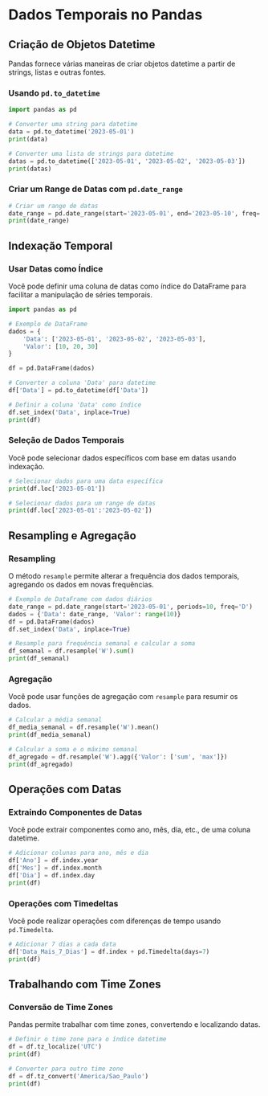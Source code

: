# Dados Temporais no Pandas

## Criação de Objetos Datetime

Pandas fornece várias maneiras de criar objetos datetime a partir de strings, listas e outras fontes.

### Usando `pd.to_datetime`

```python
import pandas as pd

# Converter uma string para datetime
data = pd.to_datetime('2023-05-01')
print(data)

# Converter uma lista de strings para datetime
datas = pd.to_datetime(['2023-05-01', '2023-05-02', '2023-05-03'])
print(datas)
```

### Criar um Range de Datas com `pd.date_range`

```python
# Criar um range de datas
date_range = pd.date_range(start='2023-05-01', end='2023-05-10', freq='D')
print(date_range)
```

## Indexação Temporal

### Usar Datas como Índice

Você pode definir uma coluna de datas como índice do DataFrame para facilitar a manipulação de séries temporais.

```python
import pandas as pd

# Exemplo de DataFrame
dados = {
    'Data': ['2023-05-01', '2023-05-02', '2023-05-03'],
    'Valor': [10, 20, 30]
}

df = pd.DataFrame(dados)

# Converter a coluna 'Data' para datetime
df['Data'] = pd.to_datetime(df['Data'])

# Definir a coluna 'Data' como índice
df.set_index('Data', inplace=True)
print(df)
```

### Seleção de Dados Temporais

Você pode selecionar dados específicos com base em datas usando indexação.

```python
# Selecionar dados para uma data específica
print(df.loc['2023-05-01'])

# Selecionar dados para um range de datas
print(df.loc['2023-05-01':'2023-05-02'])
```

## Resampling e Agregação

### Resampling

O método `resample` permite alterar a frequência dos dados temporais, agregando os dados em novas frequências.

```python
# Exemplo de DataFrame com dados diários
date_range = pd.date_range(start='2023-05-01', periods=10, freq='D')
dados = {'Data': date_range, 'Valor': range(10)}
df = pd.DataFrame(dados)
df.set_index('Data', inplace=True)

# Resample para frequência semanal e calcular a soma
df_semanal = df.resample('W').sum()
print(df_semanal)
```

### Agregação

Você pode usar funções de agregação com `resample` para resumir os dados.

```python
# Calcular a média semanal
df_media_semanal = df.resample('W').mean()
print(df_media_semanal)

# Calcular a soma e o máximo semanal
df_agregado = df.resample('W').agg({'Valor': ['sum', 'max']})
print(df_agregado)
```

## Operações com Datas

### Extraindo Componentes de Datas

Você pode extrair componentes como ano, mês, dia, etc., de uma coluna datetime.

```python
# Adicionar colunas para ano, mês e dia
df['Ano'] = df.index.year
df['Mes'] = df.index.month
df['Dia'] = df.index.day
print(df)
```

### Operações com Timedeltas

Você pode realizar operações com diferenças de tempo usando `pd.Timedelta`.

```python
# Adicionar 7 dias a cada data
df['Data_Mais_7_Dias'] = df.index + pd.Timedelta(days=7)
print(df)
```

## Trabalhando com Time Zones

### Conversão de Time Zones

Pandas permite trabalhar com time zones, convertendo e localizando datas.

```python
# Definir o time zone para o índice datetime
df = df.tz_localize('UTC')
print(df)

# Converter para outro time zone
df = df.tz_convert('America/Sao_Paulo')
print(df)
```
